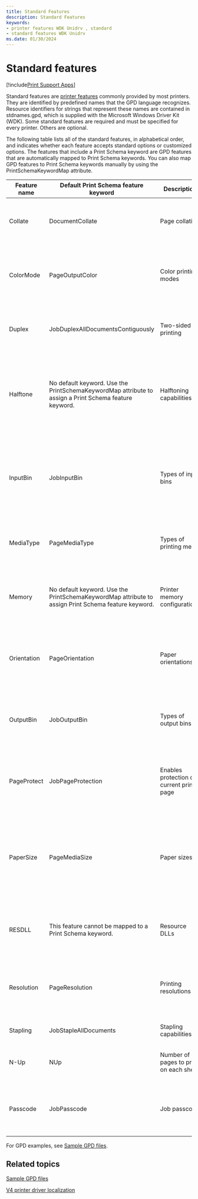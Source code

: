 ```yaml
---
title: Standard Features
description: Standard Features
keywords:
- printer features WDK Unidrv , standard
- standard features WDK Unidrv
ms.date: 01/30/2024
---
```


# Standard features

[!include[Print Support Apps](../includes/print-support-apps.md)]

Standard features are [printer features](printer-features.md) commonly provided by most printers. They are identified by predefined names that the GPD language recognizes. Resource identifiers for strings that represent these names are contained in stdnames.gpd, which is supplied with the Microsoft Windows Driver Kit (WDK). Some standard features are required and must be specified for every printer. Others are optional.

The following table lists all of the standard features, in alphabetical order, and indicates whether each feature accepts standard options or customized options. The features that include a Print Schema keyword are GPD features that are automatically mapped to Print Schema keywords. You can also map GPD features to Print Schema keywords manually by using the PrintSchemaKeywordMap attribute.

| Feature name | Default Print Schema feature keyword | Description | Standard options | Comments |
|--|--|--|--|--|
| Collate | DocumentCollate | Page collation | See [Standard options](standard-options.md). Customized options are not allowed. | Optional. If not specified, Unidrv does not support page collation. |
| ColorMode | PageOutputColor | Color printing modes | None. All options are customized. See [Option attributes for the ColorMode feature](option-attributes-for-the-colormode-feature.md). | Optional. If not specified, Unidrv renders images in single-plane, 1-bit-per-pixel format. |
| Duplex | JobDuplexAllDocumentsContiguously | Two-sided printing | See [Standard options](standard-options.md). Customized options are not allowed. | Optional. If not specified, Unidrv performs only single-sided printing. |
| Halftone | No default keyword. Use the PrintSchemaKeywordMap attribute to assign a Print Schema feature keyword. | Halftoning capabilities | See [Standard options](standard-options.md). Customized options are allowed. See [Option attributes for the Halftone feature](option-attributes-for-the-halftone-feature.md). | Optional. If not specified, Unidrv selects a GDI-supported halftoning method. See [Halftoning with Unidrv](halftoning-with-unidrv.md). |
| InputBin | JobInputBin | Types of input bins | See [Standard options](standard-options.md). Customized options are allowed. See [Option attributes for the InputBin feature](option-attributes-for-the-inputbin-feature.md). | Required. Customized input bin names must be 24 characters or less. |
| MediaType | PageMediaType | Types of printing media | See [Standard options](standard-options.md). Customized options are allowed. | Optional. If not specified, the printer's default medium is always used. |
| Memory | No default keyword. Use the PrintSchemaKeywordMap attribute to assign Print Schema feature keyword. | Printer memory configurations | All options are customized. See [Option attributes for the Memory feature](option-attributes-for-the-memory-feature.md). | Optional. If specified, Unidrv attempts to keep track of memory usage. The default FeatureType value is PRINTER_PROPERTY. |
| Orientation | PageOrientation | Paper orientations | See [Standard options](standard-options.md). Customized options are not allowed. | Optional. If not specified, the default orientation is PORTRAIT. For Windows 7, the **MxdcGetPDEVAdjustment** function has new parameters for landscape rotation. For more information, see [**MxdcXDCGetPDEVAdjustment**](/windows-hardware/drivers/ddi/mxdc/nf-mxdc-mxdcgetpdevadjustment). |
| OutputBin | JobOutputBin | Types of output bins | None. All options are customized. See [Option attributes for the OutputBin feature](option-attributes-for-the-outputbin-feature.md). | Optional. If not specified, Unidrv does not attempt to select an output bin. |
| PageProtect | JobPageProtection | Enables protection of current print page | See [Standard options](standard-options.md). Customized options are not allowed. | Optional. If not specified, the default value is OFF. Unidrv only enables page protection if enough printer memory is available. The default FeatureType value is PRINTER_PROPERTY. See **PageProtectMem**. |
| PaperSize | PageMediaSize | Paper sizes | See [Standard options](standard-options.md). Customized options are allowed. Also see [Option attributes for the PaperSize feature](option-attributes-for-the-papersize-feature.md). | Required. At least one option must be specified. The CUSTOMSIZE option allows printer users to specify a paper size. |
| RESDLL | This feature cannot be mapped to a Print Schema keyword. | Resource DLLs | All options are customized. See [Using resource DLLs in a minidriver](using-resource-dlls-in-a-minidriver.md). | Optional. See ResourceDLL. |
| Resolution | PageResolution | Printing resolutions | All options are customized. See [Option attributes for the Resolution feature](option-attributes-for-the-resolution-feature.md). | Required. At least one option must be specified. |
| Stapling | JobStapleAllDocuments | Stapling capabilities | All options are customized. | Optional. If specified, Directory Services indicates the printer supports stapling. |
| N-Up | NUp | Number of pages to print on each sheet | No standard options. All options are customized. | Optional. |
| Passcode | JobPasscode | Job passcode | See [Driver support for protected printing](driver-support-for-protected-printing.md). Customized options are not allowed. | Optional. If not specified, the default value is OFF. |

For GPD examples, see [Sample GPD files](sample-gpd-files.md).

## Related topics

[Sample GPD files](sample-gpd-files.md)

[V4 printer driver localization](v4-driver-localization.md)
